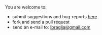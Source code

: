 You are welcome to:

- submit suggestions and bug-reports [here](https://github.com/lbraglia/PackageDevelopmentTaskView/issues)
- fork and send a pull request 
- send an e-mail to: lbraglia@gmail.com
